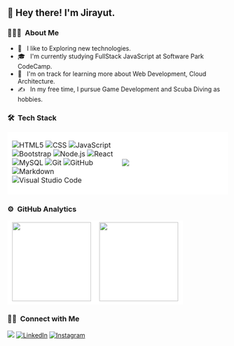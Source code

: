 <h2 >👋  Hey there! I'm Jirayut.</h2>

<h3> 👨🏻‍💻 &nbsp;About Me </h3>

- 🤔 &nbsp; I like to Exploring new technologies.
- 🎓 &nbsp; I'm currently studying FullStack JavaScript at Software Park CodeCamp.
- 🌱 &nbsp; I'm on track for learning more about Web Development, Cloud Architecture.
- ✍️ &nbsp; In my free time, I pursue Game Development and Scuba Diving as hobbies.

<table>
<tr><h3> 🛠 &nbsp;Tech Stack</h3></tr>
<td style="background-color:white;border:solid white;">

  ![HTML5](https://img.shields.io/badge/-HTML5-333333?style=flat&logo=HTML5)
  ![CSS](https://img.shields.io/badge/-CSS-333333?style=flat&logo=CSS3&logoColor=1572B6)
  ![JavaScript](https://img.shields.io/badge/-JavaScript-333333?style=flat&logo=javascript)
  ![Bootstrap](https://img.shields.io/badge/-Bootstrap-333333?style=flat&logo=bootstrap&logoColor=563D7C)
  ![Node.js](https://img.shields.io/badge/-Node.js-333333?style=flat&logo=node.js)
  ![React](https://img.shields.io/badge/-React-333333?style=flat&logo=react)
  ![MySQL](https://img.shields.io/badge/-MySQL-333333?style=flat&logo=mysql)
  ![Git](https://img.shields.io/badge/-Git-333333?style=flat&logo=git)
  ![GitHub](https://img.shields.io/badge/-GitHub-333333?style=flat&logo=github)
  ![Markdown](https://img.shields.io/badge/-Markdown-333333?style=flat&logo=markdown)
  ![Visual Studio Code](https://img.shields.io/badge/-Visual%20Studio%20Code-333333?style=flat&logo=visual-studio-code&logoColor=007ACC)


</td>
<td width="50%" style="background-color:white;width:50%;border:solid white">

<img   src="https://cdn.dribbble.com/users/1928646/screenshots/4884082/media/8147bc69f7ec23dc42e282c7869b9e1e.gif">
</td>
</table>
 
<table>
<tr><h3> ⚙️ &nbsp;GitHub Analytics</h3> </tr>
<td style="background-color:white;border:solid white;">
<img height="180em" src="https://github-readme-stats.vercel.app/api?username=ToEzBit&theme=aura&show_icons=true" />

</td>
<td style="background-color:white;border:solid white">

<img height="180em" src="https://github-readme-stats.vercel.app/api/top-langs/?username=ToEzBit&theme=aura&layout=compact" />
</td>
</table>

<h3> 🤝🏻 &nbsp;Connect with Me </h3>

<p>
<a href="https://www.facebook.com/100007751956655"><img src="https://img.shields.io/badge/-Jirayut Natrachart-1877F2?style=flat&logo=Facebook&logoColor=white"/></a>
<a href="https://www.linkedin.com/in/jirayut-natrachart-367915199"/><img alt="LinkedIn" src="https://img.shields.io/badge/Jirayut-blue?style=flat-square&logo=linkedin"></a>
<a href="https://www.instagram.com/iamjirayut/"><img alt="Instagram" src="https://img.shields.io/badge/iamjirayut-white?style=flat-square&logo=instagram"></a>
</p>



